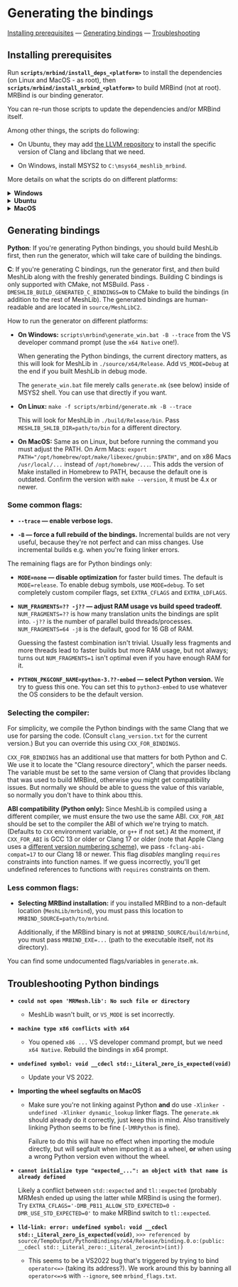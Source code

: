 # Generating the bindings

[Installing prerequisites](#installing-prerequisites) — [Generating bindings](#generating-bindings) — [Troubleshooting](#troubleshooting-python-bindings)

## Installing prerequisites

Run **`scripts/mrbind/install_deps_<platform>`** to install the dependencies (on Linux and MacOS - as root), then **`scripts/mrbind/install_mrbind_<platform>`** to build MRBind (not at root). MRBind is our binding generator.

You can re-run those scripts to update the dependencies and/or MRBind itself.

Among other things, the scripts do following:

* On Ubuntu, they may add [the LLVM repository](https://apt.llvm.org/) to install the specific version of Clang and libclang that we need.

* On Windows, install MSYS2 to `C:\msys64_meshlib_mrbind`.

More details on what the scripts do on different platforms:

<details><summary><b>Windows</b></summary>

* **Installing dependencies:**

    On Windows we use MSYS2, because it provides prebuilt libclang and provides GNU Make to run our makefile.

    MSYS2 is a package manager, roughly speaking. They provide a bunch of MinGW-related packages (compilers and prebuilt libraries). Luckily Clang can always cross-compile, so MSYS2's MinGW Clang can produce MSVC-compatible executables with the correct flags. You still need to have VS installed though, since it will use its libraries.

    We use [MSYS2 CLANG64](https://www.msys2.org/docs/environments/) environment. Consult `install_deps_windows_msys2.bat` for the list of packages we install in it.

    We don't use the latest Clang version, instead we download and install the version specified in `clang_version_msys2.txt`.

* **Building MRBind:**

    MRBind source code is at https://github.com/MeshInspector/mrbind/.

    We build MRBind at `MeshLib/mrbind`, but you can build it [elsewhere](#less-common-flags) manually.

    We build in [MSYS2 CLANG64](https://www.msys2.org/docs/environments/) environment, using MSYS2's Clang. Other compilers are not guaranteed to work.


</details>

<details><summary><b>Ubuntu</b></summary>

* **Installing dependencies:**

    We want a certain version of Clang (see `clang_version.txt`), and since older versions of Ubuntu don't have it, we add Clang's repository: https://apt.llvm.org

    And obviously we install some packages, see `install_deps_ubuntu.sh` for the list.

* **Building MRBind:**

    MRBind source code is at https://github.com/MeshInspector/mrbind/.

    We build MRBind at `MeshLib/mrbind`, but you can build it [elsewhere](#less-common-flags) manually.

    You might want to pass `-DClang_DIR=/usr/lib/cmake/clang-VERSION` (where `VERSION` is the one mentioned in `clang_version.txt`) if you have several versions of libclang installed, because otherwise CMake might pick an arbitrary one (apparently it picks the first one returned by globbing `clang-*`, which might not be the latest one).

    Use `CC=clang-VERSION CXX=clang++-VERSION cmake ....` to build using Clang. Other compilers might work, but that's not guaranteed.

</details>

<details><summary><b>MacOS</b></summary>

* **Installing dependencies:**

    Homebrew must already be installed.

    We install a certain version of Clang and libclang from it (see `clang_version.txt`), and also GNU Make and Gawk. MacOS has its own Make, but it's outdated. It seems to have Gawk, but we install our own just in case.

    What we install from Brew is the regular Clang, not Apple Clang (Apple's fork for Clang), because that is based on an outdated branch of Clang.

    You must run following to add the installed things to your PATH. On Arm Macs:
    ```sh
    export PATH="/opt/homebrew/opt/make/libexec/gnubin:$PATH"
    export PATH="/opt/homebrew/opt/llvm/bin@VERSION:$PATH" # See the correct VERSION in `clang_version.txt`.
    ```
    And on x86 Macs the installation directory seems to be `/usr/local/...` instead of `/opt/homebrew/...`.

* **Building MRBind:**

    MRBind source code is at https://github.com/MeshInspector/mrbind/.

    We build MRBind at `MeshLib/mrbind`, but you can build it [elsewhere](#less-common-flags) manually.

    Make sure your PATH is correct, as explained in the previous step.

    Use `CC=clang-VERSION CXX=clang++-VERSION cmake ....` to build using the Clang we've installed. It might build using Apple Clang as well (if you don't set your PATH as explained above), but that's not guaranteed to work. (If you want to try it, you must pass `-DCMAKE_PREFIX_PATH=/opt/homebrew/opt/llvm` for it to find our libclang.)

</details>

## Generating bindings

**Python**: If you're generating Python bindings, you should build MeshLib first, then run the generator, which will take care of building the bindings.

**C**: If you're generating C bindings, run the generator first, and *then* build MeshLib along with the freshly generated bindings. Building C bindings is only supported with CMake, not MSBuild. Pass `-DMESHLIB_BUILD_GENERATED_C_BINDINGS=ON` to CMake to build the bindings (in addition to the rest of MeshLib). The generated bindings are human-readable and are located in `source/MeshLibC2`.

How to run the generator on different platforms:

* **On Windows:** `scripts\mrbind\generate_win.bat -B --trace` from the VS developer command prompt (use the `x64 Native` one!).

  When generating the Python bindings, the current directory matters, as this will look for MeshLib in `./source/x64/Release`. Add `VS_MODE=Debug` at the end if you built MeshLib in debug mode.

  The `generate_win.bat` file merely calls `generate.mk` (see below) inside of MSYS2 shell. You can use that directly if you want.

* **On Linux:** `make -f scripts/mrbind/generate.mk -B --trace`

  This will look for MeshLib in `./build/Release/bin`. Pass `MESHLIB_SHLIB_DIR=path/to/bin` for a different directory.

* **On MacOS:** Same as on Linux, but before running the command you must adjust the PATH. On Arm Macs: `export PATH="/opt/homebrew/opt/make/libexec/gnubin:$PATH"`, and on x86 Macs `/usr/local/...` instead of `/opt/homebrew/...`. This adds the version of Make installed in Homebrew to PATH, because the default one is outdated. Confirm the version with `make --version`, it must be 4.x or newer.

### Some common flags:

* **`--trace` — enable verbose logs.**

* **`-B` — force a full rebuild of the bindings.** Incremental builds are not very useful, because they're not perfect and can miss changes. Use incremental builds e.g. when you're fixing linker errors.

The remaining flags are for Python bindings only:

* **`MODE=none` — disable optimization** for faster build times. The default is `MODE=release`. To enable debug symbols, use `MODE=debug`. To set completely custom compiler flags, set `EXTRA_CFLAGS` and `EXTRA_LDFLAGS`.

* **`NUM_FRAGMENTS=?? -j??` — adjust RAM usage vs build speed tradeoff.** `NUM_FRAGMENTS=??` is how many translation units the bindings are split into. `-j??` is the number of parallel build threads/processes. `NUM_FRAGMENTS=64 -j8` is the default, good for 16 GB of RAM.

  Guessing the fastest combination isn't trivial. Usually less fragments and more threads lead to faster builds but more RAM usage, but not always; turns out `NUM_FRAGMENTS=1` isn't optimal even if you have enough RAM for it.

* **`PYTHON_PKGCONF_NAME=python-3.??-embed` — select Python version.** We try to guess this one. You can set this to `python3-embed` to use whatever the OS considers to be the default version.

### Selecting the compiler:

For simplicity, we compile the Python bindings with the same Clang that we use for parsing the code. (Consult `clang_version.txt` for the current version.) But you can override this using `CXX_FOR_BINDINGS`.

`CXX_FOR_BINDINGS` has an additional use that matters for both Python and C. We use it to locate the "Clang resource directory", which the parser needs. The variable must be set to the same version of Clang that provides libclang that was used to build MRBind, otherwise you might get compatibility issues. But normally we should be able to guess the value of this variable, so normally you don't have to think abou tthis.

**ABI compatibility (Python only):** Since MeshLib is compiled using a different compiler, we must ensure the two use the same ABI. `CXX_FOR_ABI` should be set to the compiler the ABI of which we're trying to match. (Defaults to `CXX` environment variable, or `g++` if not set.) At the moment, if `CXX_FOR_ABI` is GCC 13 or older or Clang 17 or older (note that Apple Clang uses a [different version numbering scheme](https://en.wikipedia.org/wiki/Xcode#Xcode_15.0_-_(since_visionOS_support)_2)), we pass `-fclang-abi-compat=17` to our Clang 18 or newer. This flag *disables* mangling `requires` constraints into function names. If we guess incorrectly, you'll get undefined references to functions with `requires` constraints on them.

### Less common flags:

* **Selecting MRBind installation:** if you installed MRBind to a non-default location (`MeshLib/mrbind`), you must pass this location to `MRBIND_SOURCE=path/to/mrbind`.

    Additionally, if the MRBind binary is not at `$MRBIND_SOURCE/build/mrbind`, you must pass `MRBIND_EXE=...` (path to the executable itself, not its directory).

You can find some undocumented flags/variables in `generate.mk`.

## Troubleshooting Python bindings

* **`could not open 'MRMesh.lib': No such file or directory`**

  * MeshLib wasn't built, or `VS_MODE` is set incorrectly.

* **`machine type x86 conflicts with x64`**

  * You opened `x86 ...` VS developer command prompt, but we need `x64 Native`. Rebuild the bindings in x64 prompt.

* **`undefined symbol: void __cdecl std::_Literal_zero_is_expected(void)`**

  * Update your VS 2022.

* **Importing the wheel segfaults on MacOS**

  * Make sure you're not linking against Python **and** do use `-Xlinker -undefined -Xlinker dynamic_lookup` linker flags. The `generate.mk` should already do it correctly, just keep this in mind. Also transitively linking Python seems to be fine (`-lMRPython` is fine).

    Failure to do this will have no effect when importing the module directly, but will segfault when importing it as a wheel, **or** when using a wrong Python version even without the wheel.

* **`cannot initialize type "expected_...": an object with that name is already defined`**

  Likely a conflict between `std::expected` and `tl::expected` (probably MRMesh ended up using the latter while MRBind is using the former). Try `EXTRA_CFLAGS='-DMB_PB11_ALLOW_STD_EXPECTED=0 -DMR_USE_STD_EXPECTED=0'` to make MRBind switch to `tl::expected`.

* **`lld-link: error: undefined symbol: void __cdecl std::_Literal_zero_is_expected(void)`**,
`>>> referenced by source/TempOutput/PythonBindings/x64/Release/binding.0.o:(public: __cdecl std::_Literal_zero::_Literal_zero<int>(int))`

  * This seems to be a VS2022 bug that's triggered by trying to bind `operator<=>` (taking its address?). We work around this by banning all `operator<=>`s with `--ignore`, see `mrbind_flags.txt`.
